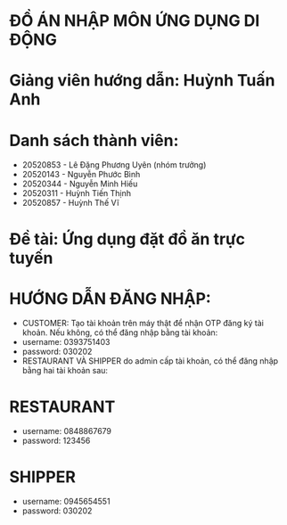 # ĐỒ ÁN NHẬP MÔN ỨNG DỤNG DI ĐỘNG
# Giảng viên hướng dẫn: Huỳnh Tuấn Anh
# Danh sách thành viên: 
- 20520853 - Lê Đặng Phương Uyên (nhóm trưởng)
- 20520143 - Nguyễn Phước Bình
- 20520344 - Nguyễn Minh Hiếu
- 20520311 - Huỳnh Tiến Thịnh	
- 20520857 - Huỳnh Thế Vĩ
# Đề tài: Ứng dụng đặt đồ ăn trực tuyến
# HƯỚNG DẪN ĐĂNG NHẬP:
- CUSTOMER: Tạo tài khoản trên máy thật để nhận OTP đăng ký tài khoản. Nếu không, có thể đăng nhập bằng tài khoản: 
- username: 0393751403
- password: 030202
- RESTAURANT VÀ SHIPPER do admin cấp tài khoản, có thể đăng nhập bằng hai tài khoản sau: 
# RESTAURANT
- username: 0848867679
- password: 123456
# SHIPPER
- username: 0945654551
- password: 030202

